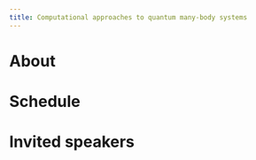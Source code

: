 ```yaml
---
title: Computational approaches to quantum many-body systems
---
```


# About

# Schedule

# Invited speakers
